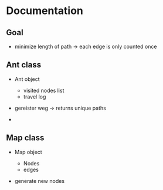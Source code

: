 # Documentation

## Goal

* minimize length of path -> each edge is only counted once

## Ant class

* Ant object
  * visited nodes list
  * travel log

* gereister weg -> returns unique paths

*

## Map class

* Map object
  * Nodes
  * edges

* generate new nodes
